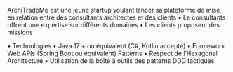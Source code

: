 ArchiTradeMe est une jeune startup voulant lancer sa plateforme de mise en relation entre des consultants
architectes et des clients
• Le consultants offrent une expertise sur différents domaines • Les clients proposent des missions

• Technologies
• Java 17 + ou équivalent (C#, Kotlin accepté)
• Framework Web APIs (Spring Boot ou équivalent)
Patterns
• Respect de l’Hexagonal Architecture
• Utilisation de la boîte à outils des patterns DDD tactiques
